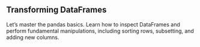 ## Transforming DataFrames

Let’s master the pandas basics. Learn how to inspect DataFrames and perform fundamental manipulations, including sorting rows, subsetting, and adding new columns.
